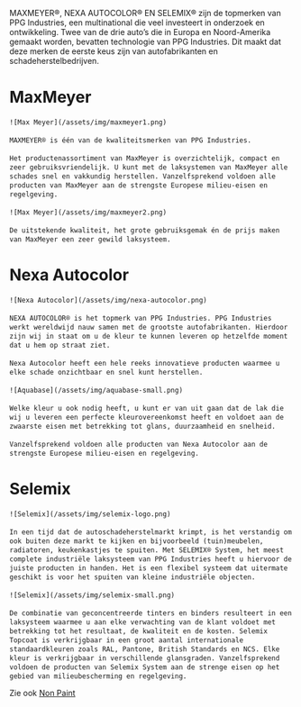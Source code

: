 MAXMEYER®, NEXA AUTOCOLOR® EN SELEMIX® zijn de topmerken van PPG Industries, een multinational die veel investeert in onderzoek en ontwikkeling. Twee van de drie auto’s die in Europa en Noord-Amerika gemaakt worden, bevatten technologie van PPG Industries. Dit maakt dat deze merken de eerste keus zijn van autofabrikanten en schadeherstelbedrijven.

# MaxMeyer

    ![Max Meyer](/assets/img/maxmeyer1.png)

    MAXMEYER® is één van de kwaliteitsmerken van PPG Industries.

    Het productenassortiment van MaxMeyer is overzichtelijk, compact en zeer gebruiksvriendelijk. U kunt met de laksystemen van MaxMeyer alle schades snel en vakkundig herstellen. Vanzelfsprekend voldoen alle producten van MaxMeyer aan de strengste Europese milieu-eisen en regelgeving.

    ![Max Meyer](/assets/img/maxmeyer2.png)

    De uitstekende kwaliteit, het grote gebruiksgemak én de prijs maken van MaxMeyer een zeer gewild laksysteem.

# Nexa Autocolor

    ![Nexa Autocolor](/assets/img/nexa-autocolor.png)

    NEXA AUTOCOLOR® is het topmerk van PPG Industries. PPG Industries werkt wereldwijd nauw samen met de grootste autofabrikanten. Hierdoor zijn wij in staat om u de kleur te kunnen leveren op hetzelfde moment dat u hem op straat ziet.

    Nexa Autocolor heeft een hele reeks innovatieve producten waarmee u elke schade onzichtbaar en snel kunt herstellen.

    ![Aquabase](/assets/img/aquabase-small.png)

    Welke kleur u ook nodig heeft, u kunt er van uit gaan dat de lak die wij u leveren een perfecte kleurovereenkomst heeft en voldoet aan de zwaarste eisen met betrekking tot glans, duurzaamheid en snelheid.

    Vanzelfsprekend voldoen alle producten van Nexa Autocolor aan de strengste Europese milieu-eisen en regelgeving.

# Selemix

    ![Selemix](/assets/img/selemix-logo.png)

    In een tijd dat de autoschadeherstelmarkt krimpt, is het verstandig om ook buiten deze markt te kijken en bijvoorbeeld (tuin)meubelen, radiatoren, keukenkastjes te spuiten. Met SELEMIX® System, het meest complete industriële laksysteem van PPG Industries heeft u hiervoor de juiste producten in handen. Het is een flexibel systeem dat uitermate geschikt is voor het spuiten van kleine industriële objecten.

    ![Selemix](/assets/img/selemix-small.png)

    De combinatie van geconcentreerde tinters en binders resulteert in een laksysteem waarmee u aan elke verwachting van de klant voldoet met betrekking tot het resultaat, de kwaliteit en de kosten. Selemix Topcoat is verkrijgbaar in een groot aantal internationale standaardkleuren zoals RAL, Pantone, British Standards en NCS. Elke kleur is verkrijgbaar in verschillende glansgraden. Vanzelfsprekend voldoen de producten van Selemix System aan de strenge eisen op het gebied van milieubescherming en regelgeving.

Zie ook [Non Paint](Non-paint)
